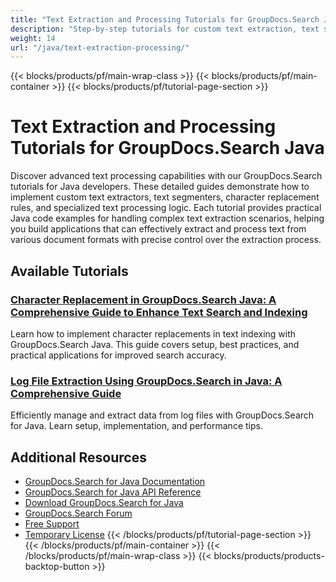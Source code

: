 ```yaml
---
title: "Text Extraction and Processing Tutorials for GroupDocs.Search Java"
description: "Step-by-step tutorials for custom text extraction, text segmentation, character replacements, and advanced text processing with GroupDocs.Search for Java."
weight: 14
url: "/java/text-extraction-processing/"
---
```

{{< blocks/products/pf/main-wrap-class >}}
{{< blocks/products/pf/main-container >}}
{{< blocks/products/pf/tutorial-page-section >}}
# Text Extraction and Processing Tutorials for GroupDocs.Search Java

Discover advanced text processing capabilities with our GroupDocs.Search tutorials for Java developers. These detailed guides demonstrate how to implement custom text extractors, text segmenters, character replacement rules, and specialized text processing logic. Each tutorial provides practical Java code examples for handling complex text extraction scenarios, helping you build applications that can effectively extract and process text from various document formats with precise control over the extraction process.

## Available Tutorials

### [Character Replacement in GroupDocs.Search Java&#58; A Comprehensive Guide to Enhance Text Search and Indexing](./groupdocs-search-java-character-replacement-guide/)
Learn how to implement character replacements in text indexing with GroupDocs.Search Java. This guide covers setup, best practices, and practical applications for improved search accuracy.

### [Log File Extraction Using GroupDocs.Search in Java&#58; A Comprehensive Guide](./implement-log-file-extraction-groupdocs-search-java/)
Efficiently manage and extract data from log files with GroupDocs.Search for Java. Learn setup, implementation, and performance tips.

## Additional Resources

- [GroupDocs.Search for Java Documentation](https://docs.groupdocs.com/search/java/)
- [GroupDocs.Search for Java API Reference](https://reference.groupdocs.com/search/java/)
- [Download GroupDocs.Search for Java](https://releases.groupdocs.com/search/java/)
- [GroupDocs.Search Forum](https://forum.groupdocs.com/c/search)
- [Free Support](https://forum.groupdocs.com/)
- [Temporary License](https://purchase.groupdocs.com/temporary-license/)
{{< /blocks/products/pf/tutorial-page-section >}}
{{< /blocks/products/pf/main-container >}}
{{< /blocks/products/pf/main-wrap-class >}}
{{< blocks/products/products-backtop-button >}}